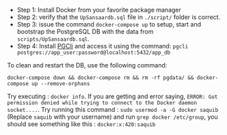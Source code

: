 - Step 1: Install Docker from your favorite package manager
- Step 2: verify that the `UpSansaardb.sql` file in `./script/` folder is correct.
- Step 3: issue the command `docker-compose up` to setup, start and bootstrap the PostgreSQL DB with the data from `scripts/UpSansaardb.sql`.
- Step 4: Install [PGCli](https://www.pgcli.com/install) and access it using the command:
`pgcli postgres://app_user:password@localhost:5432/app_db`

To clean and restart the DB, use the following command:

`docker-compose down && docker-compose rm && rm -rf pgdata/ && docker-compose up --remove-orphans`

Try executing : `docker info`. If you are getting and error saying, `ERROR: Got permission denied while trying to connect to the Docker daemon socket....`. Try running this command : `sudo usermod -a -G docker saquib` (Replace `saquib` with your username) and run `grep docker /etc/group`, you should see something like this : `docker:x:420:saquib`
